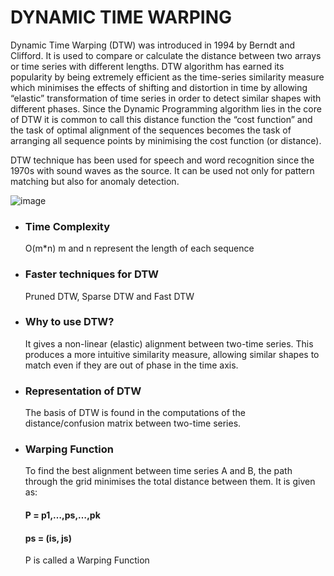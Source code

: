 # DYNAMIC TIME WARPING
Dynamic Time Warping (DTW) was introduced in 1994 by Berndt and Clifford. It is used to compare or calculate the distance between two arrays or time series with different lengths.
DTW algorithm has earned its popularity by being extremely efficient as the time-series similarity measure which minimises the effects of shifting and distortion in time by allowing “elastic” transformation of time series in order to detect similar shapes with different phases.
Since the Dynamic Programming algorithm lies in the core of DTW it is common to call this distance function the “cost function” and the task of optimal alignment of the sequences becomes the task of arranging all sequence points by minimising the cost function (or distance).

DTW technique has been used for speech and word recognition since the 1970s with sound waves as the source.
It can be used not only for pattern matching but also for anomaly detection.

![image](https://github.com/ishika-srivastava/Dynamic-Time-Warping/assets/102409555/a7ff3e82-3253-4f1e-bf91-163cad0079be)

- ### Time Complexity
  O(m*n)
  m and n represent the length of each sequence

- ### Faster techniques for DTW
  Pruned DTW, Sparse DTW and Fast DTW

- ### Why to use DTW?
  It gives a non-linear (elastic) alignment between two-time series. 
  This produces a more intuitive similarity measure, allowing similar shapes to match even if they are out of phase in the time axis.

- ### Representation of DTW
  The basis of DTW is found in the computations of the distance/confusion matrix between two-time series.

- ### Warping Function
  To find the best alignment between time series A and B, the path through the grid minimises the total distance between them. It is given as:
  #### P = p1,…,ps,…,pk     
  #### ps = (is, js)
  P is called a Warping Function
